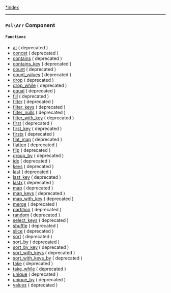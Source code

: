 <!--
    This markdown file was generated using `docs/documenter.php`.

    Any edits to it will likely be lost.
-->

[*index](./../README.md)

---

### `Psl\Arr` Component

#### `Functions`

- [at](./../../src/Psl/Arr/at.php#L27) ( deprecated )
- [concat](./../../src/Psl/Arr/concat.php#L22) ( deprecated )
- [contains](./../../src/Psl/Arr/contains.php#L24) ( deprecated )
- [contains_key](./../../src/Psl/Arr/contains_key.php#L25) ( deprecated )
- [count](./../../src/Psl/Arr/count.php#L36) ( deprecated )
- [count_values](./../../src/Psl/Arr/count_values.php#L22) ( deprecated )
- [drop](./../../src/Psl/Arr/drop.php#L31) ( deprecated )
- [drop_while](./../../src/Psl/Arr/drop_while.php#L31) ( deprecated )
- [equal](./../../src/Psl/Arr/equal.php#L22) ( deprecated )
- [fill](./../../src/Psl/Arr/fill.php#L25) ( deprecated )
- [filter](./../../src/Psl/Arr/filter.php#L34) ( deprecated )
- [filter_keys](./../../src/Psl/Arr/filter_keys.php#L34) ( deprecated )
- [filter_nulls](./../../src/Psl/Arr/filter_nulls.php#L25) ( deprecated )
- [filter_with_key](./../../src/Psl/Arr/filter_with_key.php#L37) ( deprecated )
- [first](./../../src/Psl/Arr/first.php#L24) ( deprecated )
- [first_key](./../../src/Psl/Arr/first_key.php#L25) ( deprecated )
- [firstx](./../../src/Psl/Arr/firstx.php#L28) ( deprecated )
- [flat_map](./../../src/Psl/Arr/flat_map.php#L22) ( deprecated )
- [flatten](./../../src/Psl/Arr/flatten.php#L33) ( deprecated )
- [flip](./../../src/Psl/Arr/flip.php#L28) ( deprecated )
- [group_by](./../../src/Psl/Arr/group_by.php#L43) ( deprecated )
- [idx](./../../src/Psl/Arr/idx.php#L35) ( deprecated )
- [keys](./../../src/Psl/Arr/keys.php#L22) ( deprecated )
- [last](./../../src/Psl/Arr/last.php#L24) ( deprecated )
- [last_key](./../../src/Psl/Arr/last_key.php#L26) ( deprecated )
- [lastx](./../../src/Psl/Arr/lastx.php#L28) ( deprecated )
- [map](./../../src/Psl/Arr/map.php#L34) ( deprecated )
- [map_keys](./../../src/Psl/Arr/map_keys.php#L34) ( deprecated )
- [map_with_key](./../../src/Psl/Arr/map_with_key.php#L34) ( deprecated )
- [merge](./../../src/Psl/Arr/merge.php#L32) ( deprecated )
- [partition](./../../src/Psl/Arr/partition.php#L22) ( deprecated )
- [random](./../../src/Psl/Arr/random.php#L25) ( deprecated )
- [select_keys](./../../src/Psl/Arr/select_keys.php#L25) ( deprecated )
- [shuffle](./../../src/Psl/Arr/shuffle.php#L30) ( deprecated )
- [slice](./../../src/Psl/Arr/slice.php#L35) ( deprecated )
- [sort](./../../src/Psl/Arr/sort.php#L24) ( deprecated )
- [sort_by](./../../src/Psl/Arr/sort_by.php#L27) ( deprecated )
- [sort_by_key](./../../src/Psl/Arr/sort_by_key.php#L26) ( deprecated )
- [sort_with_keys](./../../src/Psl/Arr/sort_with_keys.php#L25) ( deprecated )
- [sort_with_keys_by](./../../src/Psl/Arr/sort_with_keys_by.php#L29) ( deprecated )
- [take](./../../src/Psl/Arr/take.php#L25) ( deprecated )
- [take_while](./../../src/Psl/Arr/take_while.php#L31) ( deprecated )
- [unique](./../../src/Psl/Arr/unique.php#L22) ( deprecated )
- [unique_by](./../../src/Psl/Arr/unique_by.php#L26) ( deprecated )
- [values](./../../src/Psl/Arr/values.php#L25) ( deprecated )


